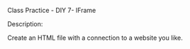 Class Practice - DIY 7- IFrame

Description:

Create an HTML file with a connection to a website you like.